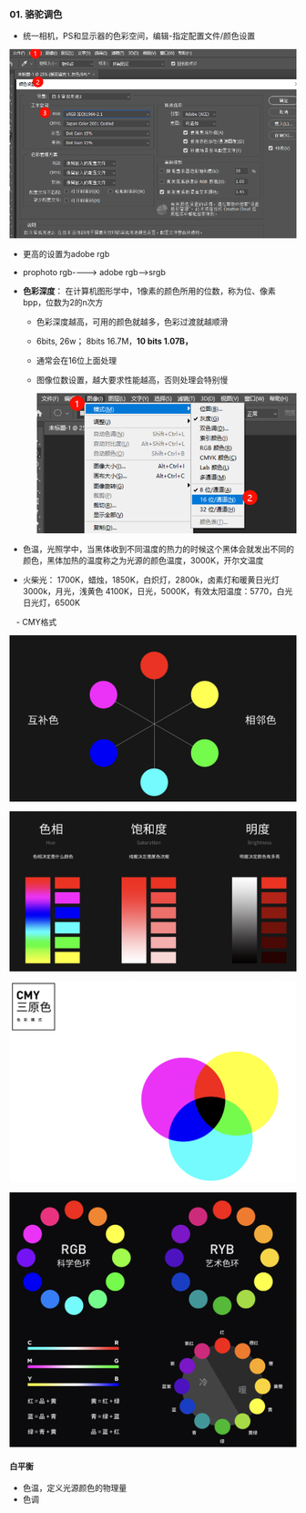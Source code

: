 ### 01. 骆驼调色

- 统一相机，PS和显示器的色彩空间，编辑-指定配置文件/颜色设置

![image-20240723234430293](./assets/image-20240723234430293.png)

- 更高的设置为adobe rgb

- prophoto rgb----> adobe rgb-->srgb

- **色彩深度**： 在计算机图形学中，1像素的颜色所用的位数，称为位、像素 bpp，位数为2的n次方
  
  - 色彩深度越高，可用的颜色就越多，色彩过渡就越顺滑
  
  - 6bits, 26w； 8bits 16.7M，**10 bits 1.07B，**
  
  - 通常会在16位上面处理
  
  - 图像位数设置，越大要求性能越高，否则处理会特别慢
    
    ![image-20240725001708983](./assets/image-20240725001708983.png)

- 色温，光照学中，当黑体收到不同温度的热力的时候这个黑体会就发出不同的颜色，黑体加热的温度称之为光源的颜色温度，3000K，开尔文温度

- 火柴光： 1700K，蜡烛，1850K，白炽灯，2800k，卤素灯和暖黄日光灯 3000k，月光，浅黄色 4100K，日光，5000K，有效太阳温度：5770，白光日光灯，6500K

   - CMY格式

![image-20250222220839378](assets/image-20250222220839378.png)

![image-20250222220856636](assets/image-20250222220856636.png)

![image-20250222220919530](assets/image-20250222220919530.png)

![image-20250222220945608](assets/image-20250222220945608.png)

#### 白平衡

- 色温，定义光源颜色的物理量
- 色调
